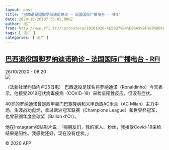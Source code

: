 ```yaml
---
layout: post
title: "巴西退役国脚罗纳迪诺确诊 – 法国国际广播电台 - RFI"
date: 2020-10-26T07:55:02.000Z
author: 法广
from: http://www.rfi.fr//cn/contenu/20201026-%E5%B7%B4%E8%A5%BF%E9%80%80%E5%BD%B9%E5%9B%BD%E8%84%9A%E7%BD%97%E7%BA%B3%E8%BF%AA%E8%AF%BA%E7%A1%AE%E8%AF%8A
tags: [ 法广 ]
categories: [ 法广 ]
---
```

<!--1603698902000-->
[巴西退役国脚罗纳迪诺确诊 – 法国国际广播电台 - RFI](http://www.rfi.fr//cn/contenu/20201026-%E5%B7%B4%E8%A5%BF%E9%80%80%E5%BD%B9%E5%9B%BD%E8%84%9A%E7%BD%97%E7%BA%B3%E8%BF%AA%E8%AF%BA%E7%A1%AE%E8%AF%8A)
------

<div>
<div>26/10/2020 - 08:20</div><img src="https://s.rfi.fr/media/display/9e409c04-175e-11eb-bf55-005056a98db9/w:310/p:16x9/spo0002b.201026152007.jpg"><div class="t-content__body u-clearfix">            <p>（法新社里约热内卢25日电）    巴西退役足球名将罗纳迪诺（Ronaldinho）今天表示，他接受2019冠状病毒疾病（COVID-19）采检呈阳性反应，但没有症状。</p><p>    40岁的罗纳迪诺曾是西甲豪门巴塞隆纳和义甲劲旅AC米兰（AC Milan）主力中场，生涯战功彪炳，拿过欧洲冠军联赛（Champions League）和世界杯冠军，也曾获颁年度金球奖（Ballon d'Or）。</p><p>    他在Instagram张贴影片说：「嗨朋友们，我的家人、粉丝，我接受Covid-19采检结果是阳性。我感觉还好，现在没有症状。」</p>            <p class="t-copyright">© 2020 AFP</p>        </div>
</div>
